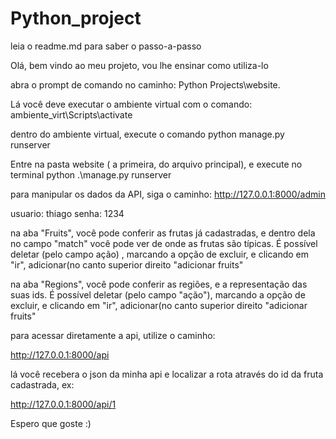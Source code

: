 # Python_project
leia o readme.md para saber o passo-a-passo


Olá, bem vindo ao meu projeto, vou lhe ensinar como utiliza-lo


abra o prompt de comando no caminho: Python Projects\website.

Lá você deve executar o ambiente virtual com o comando: ambiente_virt\Scripts\activate

dentro do ambiente virtual, execute o comando python manage.py runserver


Entre na pasta website ( a primeira, do arquivo principal), e execute no terminal python .\manage.py runserver

para manipular os dados da API, siga o caminho: http://127.0.0.1:8000/admin

usuario: thiago
senha: 1234

na aba "Fruits", você pode conferir as frutas já cadastradas, e dentro dela no campo "match" você pode ver de onde as frutas são típicas. É possível deletar (pelo campo ação) , marcando a opção de excluir, e clicando em "ir", adicionar(no canto superior direito "adicionar fruits"

na aba "Regions", você pode conferir as regiões, e a representação das suas ids. É possível deletar (pelo campo "ação"), marcando a opção de excluir, e clicando em "ir", adicionar(no canto superior direito "adicionar fruits"



para acessar diretamente a api, utilize o caminho:

http://127.0.0.1:8000/api

lá você recebera o json da minha api e localizar a rota através do id da fruta cadastrada, 
ex:

http://127.0.0.1:8000/api/1



Espero que goste :)






